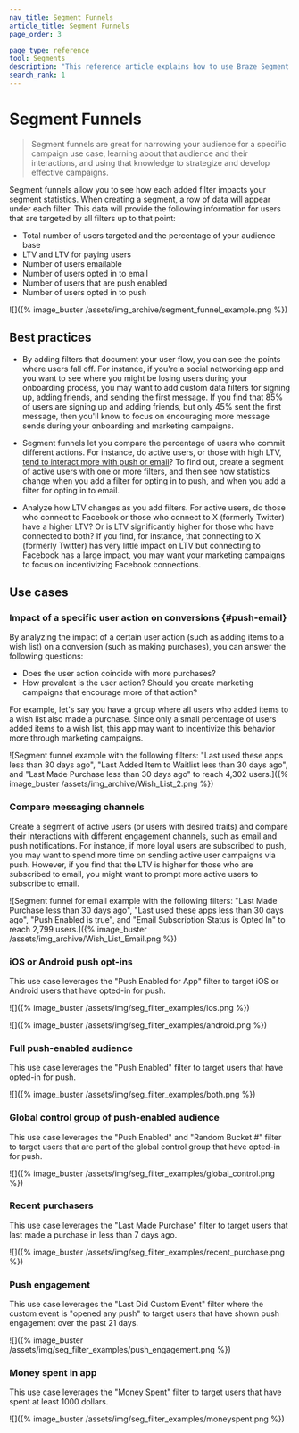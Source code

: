 ```yaml
---
nav_title: Segment Funnels
article_title: Segment Funnels
page_order: 3

page_type: reference
tool: Segments
description: "This reference article explains how to use Braze Segment Funnels, their best practices, and use cases."
search_rank: 1
---
```


# Segment Funnels

> Segment funnels are great for narrowing your audience for a specific campaign use case, learning about that audience and their interactions, and using that knowledge to strategize and develop effective campaigns.

Segment funnels allow you to see how each added filter impacts your segment statistics. When creating a segment, a row of data will appear under each filter. This data will provide the following information for users that are targeted by all filters up to that point:

- Total number of users targeted and the percentage of your audience base
- LTV and LTV for paying users  
- Number of users emailable
- Number of users opted in to email
- Number of users that are push enabled  
- Number of users opted in to push

![]({% image_buster /assets/img_archive/segment_funnel_example.png %})

## Best practices

- By adding filters that document your user flow, you can see the points where users fall off. For instance, if you're a social networking app and you want to see where you might be losing users during your onboarding process, you may want to add custom data filters for signing up, adding friends, and sending the first message. If you find that 85% of users are signing up and adding friends, but only 45% sent the first message, then you'll know to focus on encouraging more message sends during your onboarding and marketing campaigns.

- Segment funnels let you compare the percentage of users who commit different actions. For instance, do active users, or those with high LTV, [tend to interact more with push or email](#push-email)? To find out, create a segment of active users with one or more filters, and then see how statistics change when you add a filter for opting in to push, and when you add a filter for opting in to email.

- Analyze how LTV changes as you add filters. For active users, do those who connect to Facebook or those who connect to X (formerly Twitter) have a higher LTV? Or is LTV significantly higher for those who have connected to both? If you find, for instance, that connecting to X (formerly Twitter) has very little impact on LTV but connecting to Facebook has a large impact, you may want your marketing campaigns to focus on incentivizing Facebook connections.

## Use cases

### Impact of a specific user action on conversions {#push-email}

By analyzing the impact of a certain user action (such as adding items to a wish list) on a conversion (such as making purchases), you can answer the following questions:

- Does the user action coincide with more purchases?
- How prevalent is the user action? Should you create marketing campaigns that encourage more of that action?

For example, let's say you have a group where all users who added items to a wish list also made a purchase. Since only a small percentage of users added items to a wish list, this app may want to incentivize this behavior more through marketing campaigns.

![Segment funnel example with the following filters: "Last used these apps less than 30 days ago", "Last Added Item to Waitlist less than 30 days ago", and "Last Made Purchase less than 30 days ago" to reach 4,302 users.]({% image_buster /assets/img_archive/Wish_List_2.png %})

### Compare messaging channels

Create a segment of active users (or users with desired traits) and compare their interactions with different engagement channels, such as email and push notifications. For instance, if more loyal users are subscribed to push, you may want to spend more time on sending active user campaigns via push. However, if you find that the LTV is higher for those who are subscribed to email, you might want to prompt more active users to subscribe to email.

![Segment funnel for email example with the following filters: "Last Made Purchase less than 30 days ago", "Last used these apps less than 30 days ago", "Push Enabled is true", and "Email Subscription Status is Opted In" to reach 2,799 users.]({% image_buster /assets/img_archive/Wish_List_Email.png %})

### iOS or Android push opt-ins

This use case leverages the "Push Enabled for App" filter to target iOS or Android users that have opted-in for push.

![]({% image_buster /assets/img/seg_filter_examples/ios.png %})

![]({% image_buster /assets/img/seg_filter_examples/android.png %})

### Full push-enabled audience

This use case leverages the "Push Enabled" filter to target users that have opted-in for push.

![]({% image_buster /assets/img/seg_filter_examples/both.png %})

### Global control group of push-enabled audience

This use case leverages the "Push Enabled" and "Random Bucket #" filter to target users that are part of the global control group that have opted-in for push.

![]({% image_buster /assets/img/seg_filter_examples/global_control.png %})

### Recent purchasers

This use case leverages the "Last Made Purchase" filter to target users that last made a purchase in less than 7 days ago.

![]({% image_buster /assets/img/seg_filter_examples/recent_purchase.png %})

### Push engagement

This use case leverages the "Last Did Custom Event" filter where the custom event is "opened any push" to target users that have shown push engagement over the past 21 days.

![]({% image_buster /assets/img/seg_filter_examples/push_engagement.png %})

### Money spent in app

This use case leverages the "Money Spent" filter to target users that have spent at least 1000 dollars.

![]({% image_buster /assets/img/seg_filter_examples/moneyspent.png %})


